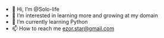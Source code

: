 - 👋 Hi, I’m @Solo-life
- 👀 I’m interested in learning more and growing at my domain
- 🌱 I’m currently learning Python
- 📫 How to reach me ezor.star@gmail.com

